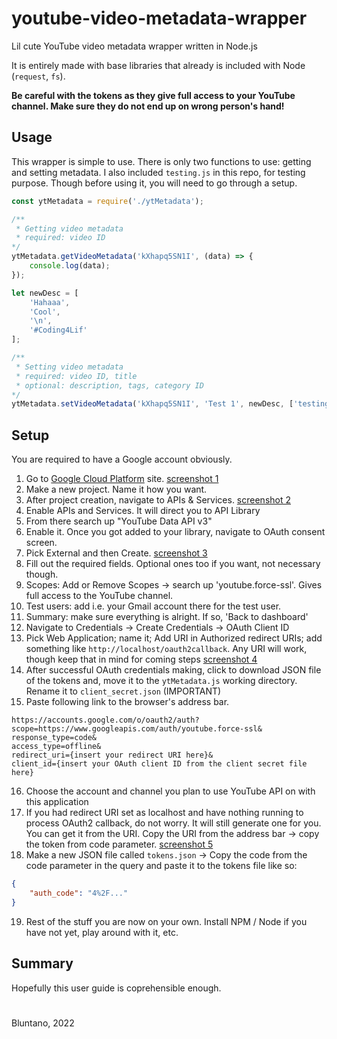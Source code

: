 # youtube-video-metadata-wrapper
Lil cute YouTube video metadata wrapper written in Node.js

It is entirely made with base libraries that already is included with Node (`request`, `fs`).

**Be careful with the tokens as they give full access to your YouTube channel. Make sure they do not end up on wrong person's hand!**

## Usage
This wrapper is simple to use. There is only two functions to use: getting and setting metadata. I also included `testing.js` in this repo, for testing purpose. Though before using it, you will need to go through a setup.

```js
const ytMetadata = require('./ytMetadata');

/**
 * Getting video metadata
 * required: video ID
*/
ytMetadata.getVideoMetadata('kXhapq5SN1I', (data) => {
    console.log(data);
});

let newDesc = [
    'Hahaaa',
    'Cool',
    '\n',
    '#Coding4Lif'
];

/**
 * Setting video metadata
 * required: video ID, title
 * optional: description, tags, category ID
*/
ytMetadata.setVideoMetadata('kXhapq5SN1I', 'Test 1', newDesc, ['testing', 'for', 'fun']);

```

## Setup
You are required to have a Google account obviously.

1. Go to [Google Cloud Platform](https://console.cloud.google.com) site.
[screenshot 1](/screenshots/s1.png)
2. Make a new project. Name it how you want.
3. After project creation, navigate to APIs & Services.
[screenshot 2](/screenshots/s2.png)
4. Enable APIs and Services. It will direct you to API Library
5. From there search up "YouTube Data API v3"
6. Enable it. Once you got added to your library, navigate to OAuth consent screen.
7. Pick External and then Create.
[screenshot 3](/screenshots/s3.png)
8. Fill out the required fields. Optional ones too if you want, not necessary though.
9. Scopes: Add or Remove Scopes -> search up 'youtube.force-ssl'. Gives full access to the YouTube channel.
10. Test users: add i.e. your Gmail account there for the test user.
11. Summary: make sure everything is alright. If so, 'Back to dashboard'
12. Navigate to Credentials -> Create Credentials -> OAuth Client ID
13. Pick Web Application; name it; Add URI in Authorized redirect URIs; add something like `http://localhost/oauth2callback`. Any URI will work, though keep that in mind for coming steps
[screenshot 4](/screenshots/s4.png)
14. After successful OAuth credentials making, click to download JSON file of the tokens and, move it to the `ytMetadata.js` working directory. Rename it to `client_secret.json` (IMPORTANT)
15. Paste following link to the browser's address bar.
```
https://accounts.google.com/o/oauth2/auth?scope=https://www.googleapis.com/auth/youtube.force-ssl&
response_type=code&
access_type=offline&
redirect_uri={insert your redirect URI here}&
client_id={insert your OAuth client ID from the client secret file here}
```
16. Choose the account and channel you plan to use YouTube API on with this application
17. If you had redirect URI set as localhost and have nothing running to process OAuth2 callback, do not worry. It will still generate one for you. You can get it from the URI. Copy the URI from the address bar -> copy the token from code parameter.
[screenshot 5](/screenshots/s5.png)
18. Make a new JSON file called `tokens.json` -> Copy the code from the code parameter in the query and paste it to the tokens file like so:
```json
{
    "auth_code": "4%2F..."
}
```
19. Rest of the stuff you are now on your own. Install NPM / Node if you have not yet, play around with it, etc.

## Summary
Hopefully this user guide is coprehensible enough.

#
Bluntano, 2022